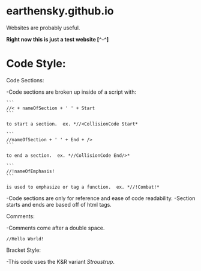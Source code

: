 # earthensky.github.io
Websites are probably useful.

**Right now this is just a test website [^-^]**

**Code Style:**
===============

Code Sections:

  -Code sections are broken up inside of a script with:

    ```
    //< + nameOfSection + ' ' + Start
    ```

    to start a section.  ex. *//<CollisionCode Start*

    ```
    //nameOfSection + ' ' + End + />
    ```

    to end a section.  ex. *//CollisionCode End/>*

    ```
    //!nameOfEmphasis!
    ```

    is used to emphasize or tag a function.  ex. *//!Combat!*

  -Code sections are only for reference and ease of code readability.
  -Section starts and ends are based off of html tags.

Comments:

  -Comments come after a double space.

  ```
  //Hello World!
  ```

Bracket Style:  

  -This code uses the K&R variant *Stroustrup*.

